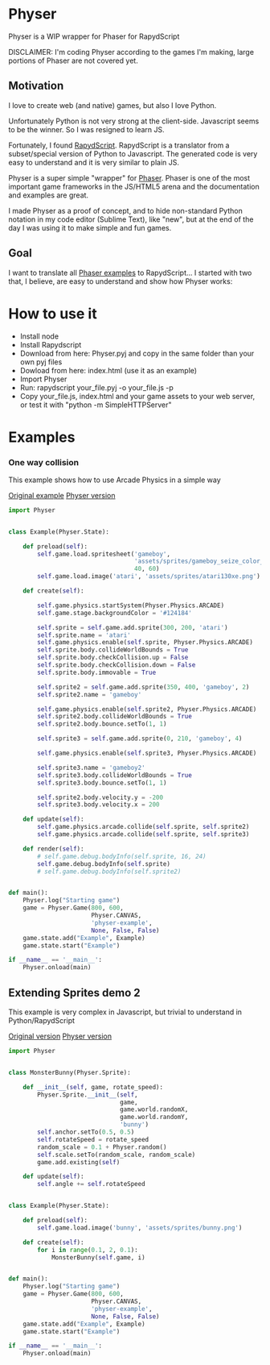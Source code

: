 # Physer
Physer is a WIP wrapper for Phaser for RapydScript

DISCLAIMER: I'm coding Physer according to the games I'm making, large portions of Phaser are not covered yet.

## Motivation

I love to create web (and native) games, but also I love Python.

Unfortunately Python is not very strong at the client-side. Javascript seems to be the winner. So I was resigned to learn JS.

Fortunately, I found [RapydScript](https://github.com/atsepkov/RapydScript). RapydScript is a translator from a subset/special version of Python to Javascript. The generated code is very easy to understand and it is very similar to plain JS.

Physer is a super simple "wrapper" for [Phaser](http://phaser.io). Phaser is one of the most important game frameworks in the JS/HTML5 arena and the documentation and examples are great.

I made Physer as a proof of concept, and to hide non-standard Python notation in my code editor (Sublime Text), like "new", but at the end of the day I was using it to make simple and fun games.

## Goal

I want to translate all [Phaser examples](http://phaser.io/examples) to RapydScript... I started with two that, I believe, are easy to understand and show how Physer works:


# How to use it

* Install node
* Install Rapydscript
* Download from here: Physer.pyj and copy in the same folder than your own pyj files
* Dowload from here: index.html (use it as an example)
* Import Physer
* Run: rapydscript your_file.pyj -o your_file.js -p
* Copy your_file.js, index.html and your game assets to your web server, or test it with "python -m SimpleHTTPServer"

# Examples

### One way collision

This example shows how to use Arcade Physics in a simple way

[Original example](http://phaser.io/examples/v2/arcade-physics/one-way-collision)
[Physer version](http://jfroco.github.io/one-way-collision.html)

```python
import Physer


class Example(Physer.State):

    def preload(self):
        self.game.load.spritesheet('gameboy',
                                   'assets/sprites/gameboy_seize_color_40x60.png',
                                   40, 60)
        self.game.load.image('atari', 'assets/sprites/atari130xe.png')

    def create(self):

        self.game.physics.startSystem(Physer.Physics.ARCADE)
        self.game.stage.backgroundColor = '#124184'

        self.sprite = self.game.add.sprite(300, 200, 'atari')
        self.sprite.name = 'atari'
        self.game.physics.enable(self.sprite, Physer.Physics.ARCADE)
        self.sprite.body.collideWorldBounds = True
        self.sprite.body.checkCollision.up = False
        self.sprite.body.checkCollision.down = False
        self.sprite.body.immovable = True

        self.sprite2 = self.game.add.sprite(350, 400, 'gameboy', 2)
        self.sprite2.name = 'gameboy'

        self.game.physics.enable(self.sprite2, Physer.Physics.ARCADE)
        self.sprite2.body.collideWorldBounds = True
        self.sprite2.body.bounce.setTo(1, 1)

        self.sprite3 = self.game.add.sprite(0, 210, 'gameboy', 4)

        self.game.physics.enable(self.sprite3, Physer.Physics.ARCADE)

        self.sprite3.name = 'gameboy2'
        self.sprite3.body.collideWorldBounds = True
        self.sprite3.body.bounce.setTo(1, 1)

        self.sprite2.body.velocity.y = -200
        self.sprite3.body.velocity.x = 200

    def update(self):
        self.game.physics.arcade.collide(self.sprite, self.sprite2)
        self.game.physics.arcade.collide(self.sprite, self.sprite3)

    def render(self):
        # self.game.debug.bodyInfo(self.sprite, 16, 24)
        self.game.debug.bodyInfo(self.sprite)
        # self.game.debug.bodyInfo(self.sprite2)


def main():
    Physer.log("Starting game")
    game = Physer.Game(800, 600,
                       Physer.CANVAS,
                       'physer-example',
                       None, False, False)
    game.state.add("Example", Example)
    game.state.start("Example")

if __name__ == '__main__':
    Physer.onload(main)


```

## Extending Sprites demo 2

This example is very complex in Javascript, but trivial to understand in Python/RapydScript

[Original version](http://phaser.io/examples/v2/sprites/extending-sprite-demo-2)
[Physer version](http://jfroco.github.io/extending-sprite-demo-2.html)

```python
import Physer


class MonsterBunny(Physer.Sprite):

    def __init__(self, game, rotate_speed):
        Physer.Sprite.__init__(self,
                               game,
                               game.world.randomX,
                               game.world.randomY,
                               'bunny')
        self.anchor.setTo(0.5, 0.5)
        self.rotateSpeed = rotate_speed
        random_scale = 0.1 + Physer.random()
        self.scale.setTo(random_scale, random_scale)
        game.add.existing(self)

    def update(self):
        self.angle += self.rotateSpeed


class Example(Physer.State):

    def preload(self):
        self.game.load.image('bunny', 'assets/sprites/bunny.png')

    def create(self):
        for i in range(0.1, 2, 0.1):
            MonsterBunny(self.game, i)


def main():
    Physer.log("Starting game")
    game = Physer.Game(800, 600,
                       Physer.CANVAS,
                       'physer-example',
                       None, False, False)
    game.state.add("Example", Example)
    game.state.start("Example")

if __name__ == '__main__':
    Physer.onload(main)

```